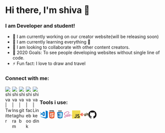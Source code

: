 # Hi there, I'm shiva 👋
### I am Developer and student! 

- 🔭 I am currently working on our creator website(will be releasing soon)
- 🌱 I am currently learning everything 🤣
- 👯 I am looking to collaborate with other content creators.
- 🥅 2020 Goals: To see people developing websites without single line of code.
- ⚡ Fun fact: I love to draw and travel



### Connect with me:



[<img align="left" alt="shiva | Twitter" width="22px" src="https://cdn.jsdelivr.net/npm/simple-icons@v3/icons/twitter.svg" />](https://twitter.com/SandupatlaShiva)
[<img align="left" alt="shiva | Instagram" width="22px" src="https://cdn.jsdelivr.net/npm/simple-icons@v3/icons/instagram.svg" />](https://www.instagram.com/the_bug_finder/)
[<img align="left" alt="shiva | github" width="22px" src="https://cdn.jsdelivr.net/npm/simple-icons@3.6.0/icons/github.svg" />](https://github.com/Shiva-sandupatla)
[<img align="left" alt="shiva | facebook" width="22px" src="https://cdn.jsdelivr.net/npm/simple-icons@3.6.0/icons/facebook.svg" />](https://www.facebook.com/shivathebugfinder)
[<img align="left" alt="shiva | Linkedin" width="22px" src="https://cdn.jsdelivr.net/npm/simple-icons@3.6.0/icons/linkedin.svg" />](https://www.linkedin.com/in/sandupatla-shiva-b61883141)


<br />
<!----
### Languages:
-->
<!--![Top Langs](https://github-readme-stats.vercel.app/api/top-langs/?username=Shiva-sandupatla)-->

### Tools i use:






<img align="left" alt="Visual Studio Code" width="26px" src="https://raw.githubusercontent.com/github/explore/80688e429a7d4ef2fca1e82350fe8e3517d3494d/topics/visual-studio-code/visual-studio-code.png" />

<img align="left" alt="HTML5" width="26px" src="https://raw.githubusercontent.com/github/explore/80688e429a7d4ef2fca1e82350fe8e3517d3494d/topics/html/html.png" />

<img align="left" alt="CSS3" width="26px" src="https://raw.githubusercontent.com/github/explore/80688e429a7d4ef2fca1e82350fe8e3517d3494d/topics/css/css.png" />
<img align="left" alt="Sass" width="26px" src="https://raw.githubusercontent.com/github/explore/80688e429a7d4ef2fca1e82350fe8e3517d3494d/topics/sass/sass.png" />
<img align="left" alt="JavaScript" width="26px" src="https://raw.githubusercontent.com/github/explore/80688e429a7d4ef2fca1e82350fe8e3517d3494d/topics/javascript/javascript.png" />
<img align="left" alt="Git" width="26px" src="https://raw.githubusercontent.com/github/explore/80688e429a7d4ef2fca1e82350fe8e3517d3494d/topics/git/git.png" />
<img align="left" alt="GitHub" width="26px" src="https://raw.githubusercontent.com/github/explore/78df643247d429f6cc873026c0622819ad797942/topics/github/github.png" />

<br />
<br />
<!--
---



<details>
  <summary>:zap: Github Stats</summary>
-->
 <!-- <img align="left" alt="shiva's Github Stats" src="https://github-readme-stats.codestackr.vercel.app/api?username=Shiva-sandupatla&show_icons=true&hide_border=true" />
--
</details>-->





